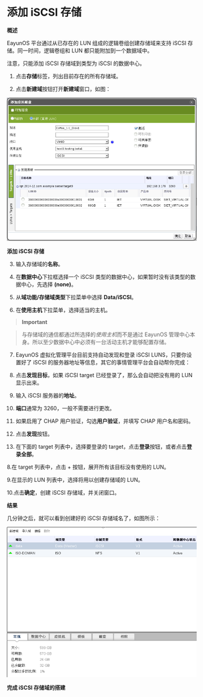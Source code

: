 # 添加 iSCSI 存储

**概述**

EayunOS 平台通过从已存在的 LUN 组成的逻辑卷组创建存储域来支持 iSCSI
存储。同一时间，逻辑卷组和 LUN 都只能附加到一个数据域中。

注意，只能添加 iSCSI 存储域到类型为 iSCSI 的数据中心。

1. 点击**存储**标签，列出目前存在的所有存储域。

2. 点击**新建域**按钮打开**新建域**窗口，如图：

 ![添加 iSCSI 存储](../images/storage-add-iscsi.png)

 **添加 iSCSI 存储**

3. 输入存储域的**名称**。

4. 在**数据中心**下拉框选择一个 iSCSI
类型的数据中心，如果暂时没有该类型的数据中心，先选择 **(none)**。

5. 从**域功能/存储域类型**下拉菜单中选择 **Data/iSCSI**。

6. 在**使用主机**下拉菜单，选择适当的主机。
 > **Important**

 > 与存储域的通信都通过所选择的*使用主机*而不是通过 EayunOS
 > 管理中心本身。所以至少数据中心中必须有一台活动主机才能够配置存储。

7. EayunOS 虚拟化管理平台目前支持自动发现和登录 iSCSI LUNS，只要你设置好了
iSCSI 的服务器地址等信息，其它的事情管理平台会自动帮你完成：

 1.  点击**发现目标**，如果 iSCSI target 已经登录了，那么会自动把没有用的
    LUN 显示出来。

 2.  输入 iSCSI 服务器的**地址**。

 3.  **端口**通常为 3260，一般不需要进行更改。

 4.  如果启用了 CHAP 用户验证，勾选**用户验证**，并填写 CHAP 用户名和密码。

 5.  点击**发现**按钮。

 6.  在下面的 target 列表中，选择要登录的
    target，点击**登录**按钮，或者点击**登录全部**。

8.在 target 列表中，点击 + 按钮，展开所有该目标没有使用的 LUN。

9.在显示的 LUN 列表中，选择将用以创建存储域的 LUN。

10.点击**确定**，创建 iSCSI 存储域，并关闭窗口。

**结果**

几分钟之后，就可以看到创建好的 iSCSI 存储域名了，如图所示：

![完成 iSCSI 存储域的搭建](../images/storage-add-iscsi-done.png)

**完成 iSCSI 存储域的搭建**
